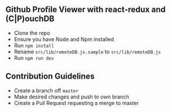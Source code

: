 ## Github Profile Viewer with react-redux and (C|P)ouchDB

- Clone the repo
- Ensure you have Node and Npm installed
- Run `npm install`
- Rename `src/lib/remoteDB.js.sample` to `src/lib/remoteDB.js`
- Run `npm run dev`

## Contribution Guidelines
- Create a branch off `master`
- Make desired changes and push to own branch
- Create a Pull Request requesting a merge to master